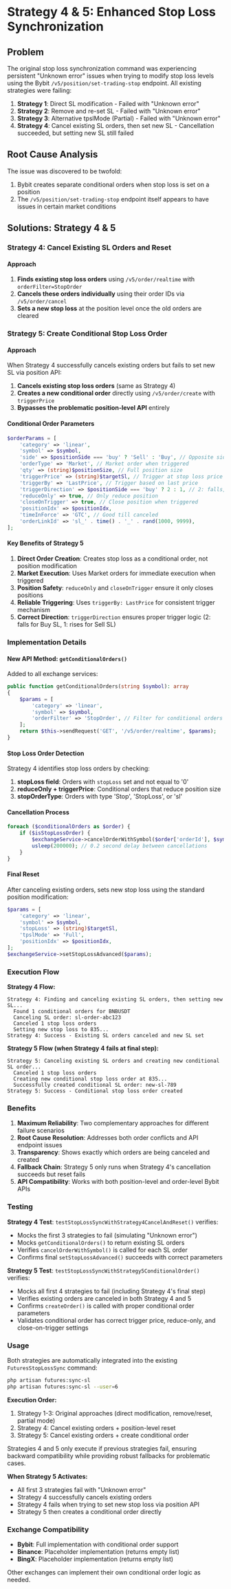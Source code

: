 # Strategy 4 & 5: Enhanced Stop Loss Synchronization

## Problem

The original stop loss synchronization command was experiencing persistent "Unknown error" issues when trying to modify stop loss levels using the Bybit `/v5/position/set-trading-stop` endpoint. All existing strategies were failing:

1. **Strategy 1**: Direct SL modification - Failed with "Unknown error"
2. **Strategy 2**: Remove and re-set SL - Failed with "Unknown error"
3. **Strategy 3**: Alternative tpslMode (Partial) - Failed with "Unknown error"
4. **Strategy 4**: Cancel existing SL orders, then set new SL - Cancellation succeeded, but setting new SL still failed

## Root Cause Analysis

The issue was discovered to be twofold:
1. Bybit creates separate conditional orders when stop loss is set on a position
2. The `/v5/position/set-trading-stop` endpoint itself appears to have issues in certain market conditions

## Solutions: Strategy 4 & 5

### Strategy 4: Cancel Existing SL Orders and Reset

#### Approach
1. **Finds existing stop loss orders** using `/v5/order/realtime` with `orderFilter=StopOrder`
2. **Cancels these orders individually** using their order IDs via `/v5/order/cancel`
3. **Sets a new stop loss** at the position level once the old orders are cleared

### Strategy 5: Create Conditional Stop Loss Order

#### Approach
When Strategy 4 successfully cancels existing orders but fails to set new SL via position API:
1. **Cancels existing stop loss orders** (same as Strategy 4)
2. **Creates a new conditional order** directly using `/v5/order/create` with `triggerPrice`
3. **Bypasses the problematic position-level API** entirely

#### Conditional Order Parameters

```php
$orderParams = [
    'category' => 'linear',
    'symbol' => $symbol,
    'side' => $positionSide === 'buy' ? 'Sell' : 'Buy', // Opposite side
    'orderType' => 'Market', // Market order when triggered
    'qty' => (string)$positionSize, // Full position size
    'triggerPrice' => (string)$targetSl, // Trigger at stop loss price
    'triggerBy' => 'LastPrice', // Trigger based on last price
    'triggerDirection' => $positionSide === 'buy' ? 2 : 1, // 2: falls, 1: rises
    'reduceOnly' => true, // Only reduce position
    'closeOnTrigger' => true, // Close position when triggered
    'positionIdx' => $positionIdx,
    'timeInForce' => 'GTC', // Good till canceled
    'orderLinkId' => 'sl_' . time() . '_' . rand(1000, 9999),
];
```

#### Key Benefits of Strategy 5

1. **Direct Order Creation**: Creates stop loss as a conditional order, not position modification
2. **Market Execution**: Uses Market orders for immediate execution when triggered
3. **Position Safety**: `reduceOnly` and `closeOnTrigger` ensure it only closes positions
4. **Reliable Triggering**: Uses `triggerBy: LastPrice` for consistent trigger mechanism
5. **Correct Direction**: `triggerDirection` ensures proper trigger logic (2: falls for Buy SL, 1: rises for Sell SL)

### Implementation Details

#### New API Method: `getConditionalOrders()`

Added to all exchange services:

```php
public function getConditionalOrders(string $symbol): array
{
    $params = [
        'category' => 'linear',
        'symbol' => $symbol,
        'orderFilter' => 'StopOrder', // Filter for conditional orders only
    ];
    return $this->sendRequest('GET', '/v5/order/realtime', $params);
}
```

#### Stop Loss Order Detection

Strategy 4 identifies stop loss orders by checking:

1. **stopLoss field**: Orders with `stopLoss` set and not equal to '0'
2. **reduceOnly + triggerPrice**: Conditional orders that reduce position size
3. **stopOrderType**: Orders with type 'Stop', 'StopLoss', or 'sl'

#### Cancellation Process

```php
foreach ($conditionalOrders as $order) {
    if ($isStopLossOrder) {
        $exchangeService->cancelOrderWithSymbol($order['orderId'], $symbol);
        usleep(200000); // 0.2 second delay between cancellations
    }
}
```

#### Final Reset

After canceling existing orders, sets new stop loss using the standard position modification:

```php
$params = [
    'category' => 'linear',
    'symbol' => $symbol,
    'stopLoss' => (string)$targetSl,
    'tpslMode' => 'Full',
    'positionIdx' => $positionIdx,
];
$exchangeService->setStopLossAdvanced($params);
```

### Execution Flow

**Strategy 4 Flow:**
```
Strategy 4: Finding and canceling existing SL orders, then setting new SL...
  Found 1 conditional orders for BNBUSDT
  Canceling SL order: sl-order-abc123
  Canceled 1 stop loss orders
  Setting new stop loss to 835...
Strategy 4: Success - Existing SL orders canceled and new SL set
```

**Strategy 5 Flow (when Strategy 4 fails at final step):**
```
Strategy 5: Canceling existing SL orders and creating new conditional SL order...
  Canceled 1 stop loss orders
  Creating new conditional stop loss order at 835...
  Successfully created conditional SL order: new-sl-789
Strategy 5: Success - Conditional stop loss order created
```

### Benefits

1. **Maximum Reliability**: Two complementary approaches for different failure scenarios
2. **Root Cause Resolution**: Addresses both order conflicts and API endpoint issues
3. **Transparency**: Shows exactly which orders are being canceled and created
4. **Fallback Chain**: Strategy 5 only runs when Strategy 4's cancellation succeeds but reset fails
5. **API Compatibility**: Works with both position-level and order-level Bybit APIs

### Testing

**Strategy 4 Test**: `testStopLossSyncWithStrategy4CancelAndReset()` verifies:
- Mocks the first 3 strategies to fail (simulating "Unknown error")
- Mocks `getConditionalOrders()` to return existing SL orders
- Verifies `cancelOrderWithSymbol()` is called for each SL order
- Confirms final `setStopLossAdvanced()` succeeds with correct parameters

**Strategy 5 Test**: `testStopLossSyncWithStrategy5ConditionalOrder()` verifies:
- Mocks all first 4 strategies to fail (including Strategy 4's final step)
- Verifies existing orders are canceled in both Strategy 4 and 5
- Confirms `createOrder()` is called with proper conditional order parameters
- Validates conditional order has correct trigger price, reduce-only, and close-on-trigger settings

### Usage

Both strategies are automatically integrated into the existing `FuturesStopLossSync` command:

```bash
php artisan futures:sync-sl
php artisan futures:sync-sl --user=6
```

**Execution Order:**
1. Strategy 1-3: Original approaches (direct modification, remove/reset, partial mode)
2. Strategy 4: Cancel existing orders + position-level reset
3. Strategy 5: Cancel existing orders + create conditional order

Strategies 4 and 5 only execute if previous strategies fail, ensuring backward compatibility while providing robust fallbacks for problematic cases.

**When Strategy 5 Activates:**
- All first 3 strategies fail with "Unknown error"
- Strategy 4 successfully cancels existing orders
- Strategy 4 fails when trying to set new stop loss via position API
- Strategy 5 then creates a conditional order directly

### Exchange Compatibility

- **Bybit**: Full implementation with conditional order support
- **Binance**: Placeholder implementation (returns empty list)
- **BingX**: Placeholder implementation (returns empty list)

Other exchanges can implement their own conditional order logic as needed.